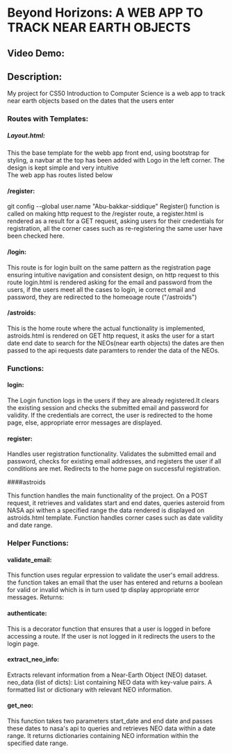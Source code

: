 # Beyond Horizons: A WEB APP TO TRACK NEAR EARTH OBJECTS

## Video Demo:  <URL HERE>

## Description:

My project for CS50 Introduction to Computer Science is a web app to track near earth objects based on the dates that the users enter

### Routes with Templates:
##### Layout.html:
This the base template for the webb app front end, using bootstrap for styling, a navbar at the top has been added with Logo in the left corner.
The design is kept simple and very intuitive  
The web app has routes listed below
####  /register: 

git config --global user.name "Abu-bakkar-siddique"
Register() function is called on making http request to the /register route, a register.html is rendered as a result for a GET request, asking users for their credentials for registration, all  the corner cases such as re-registering the same user have been checked here.

#### /login:
This route is for login built on the same pattern as the registration page ensuring intuitive navigation and consistent design,
on http request to this route login.html is rendered asking for the email and password from the users, if the users meet all the cases to login, ie correct email and password, they are redirected to the homeoage route ("/astroids")

#### /astroids:
This is the home route where the actual functionality is implemented, astroids.html is rendered on GET http request, it asks the user for a start date end date to search for the NEOs(near earth objects) the dates are then passed to the api requests date paramters to render the data of the NEOs.

### Functions:

#### login:

The Login function logs in the users if they are already registered.It clears the existing session and checks the submitted email and password for validity. If the credentials are correct, the user is redirected to the home page, else, appropriate error messages are displayed.

#### register:

Handles user registration functionality. Validates the submitted email and password, checks for existing email addresses, and registers the user if all conditions are met. Redirects to the home page on successful registration.

####astroids

This function handles the main functionality of the project. On a POST request, it retrieves and validates start and end dates, queries asteroid from NASA api withen a specified range the data rendered is displayed on astroids.html template. Function handles corner cases such as date validity and date range.

### Helper Functions:
#### validate_email:
This function uses regular erpression to validate the user's email address.
the function takes an email that the user has entered and returns a boolean for valid or invalid 
which is in turn used tp display appropriate error messages.
Returns:

#### authenticate:

This is a decorator function that ensures that a user is logged in before accessing a route. If the user is not logged in it redirects the users to the login page.

#### extract_neo_info:
Extracts relevant information from a Near-Earth Object (NEO) dataset.
neo_data (list of dicts): List containing NEO data with key-value pairs.
A formatted list or dictionary with relevant NEO information.

#### get_neo:
This function takes two parameters start_date and end date and passes these dates to nasa's api to queries and retrieves NEO data within a date range.
It returns dictionaries containing NEO information within the specified date range.